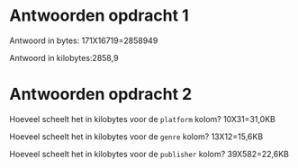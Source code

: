# Antwoorden opdracht 1

Antwoord in bytes: 171X16719=2858949

Antwoord in kilobytes:2858,9

# Antwoorden opdracht 2

Hoeveel scheelt het in kilobytes voor de `platform` kolom?
10X31=31,0KB

Hoeveel scheelt het in kilobytes voor de `genre` kolom?
13X12=15,6KB

Hoeveel scheelt het in kilobytes voor de `publisher` kolom?
39X582=22,6KB


